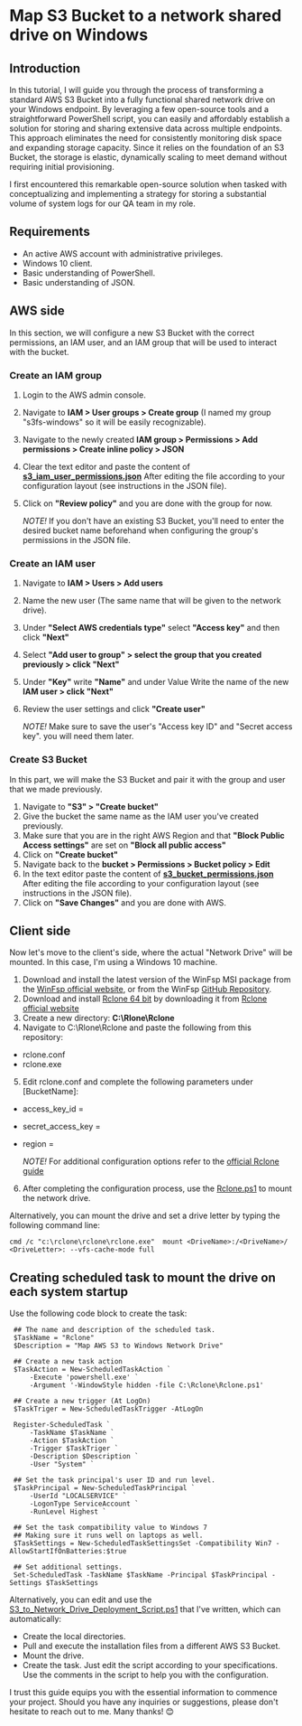 # Map S3 Bucket to a network shared drive on Windows
## Introduction
In this tutorial, I will guide you through the process of transforming a standard AWS S3 Bucket into a fully functional shared network drive on your Windows endpoint. By leveraging a few open-source tools and a straightforward PowerShell script, you can easily and affordably establish a solution for storing and sharing extensive data across multiple endpoints. This approach eliminates the need for consistently monitoring disk space and expanding storage capacity. Since it relies on the foundation of an S3 Bucket, the storage is elastic, dynamically scaling to meet demand without requiring initial provisioning.

I first encountered this remarkable open-source solution when tasked with conceptualizing and implementing a strategy for storing a substantial volume of system logs for our QA team in my role.


## Requirements
- An active AWS account with administrative privileges.
- Windows 10 client.
- Basic understanding of PowerShell.
- Basic understanding of JSON.


## AWS side
In this section, we will configure a new S3 Bucket with the correct permissions, an IAM user, and an IAM group that will be used to interact with the bucket. 

### Create an IAM group
1. Login to the AWS admin console.
3. Navigate to **IAM > User groups > Create group** (I named my group "s3fs-windows" so it will be easily recognizable).
4. Navigate to the newly created **IAM group > Permissions > Add permissions > Create inline policy > JSON**
5. Clear the text editor and paste the content of [**s3_iam_user_permissions.json**](https://github.com/ThePinkPanther96/AWS/blob/main/Map%20S3%20as%20a%20network%20drive%20%20-%20Windows/s3_iam_user_permissions.json) After editing the file according to your configuration layout (see instructions in the JSON file).
6. Click on **"Review policy"** and you are done with the group for now.

   *NOTE!* If you don't have an existing S3 Bucket, you'll need to enter the desired bucket name beforehand when configuring the group's permissions in the JSON file. 

### Create an IAM user
1. Navigate to **IAM > Users > Add users** 
2. Name the new user (The same name that will be given to the network drive).
3. Under **"Select AWS credentials type"** select **"Access key"** and then click **"Next"**
4. Select **"Add user to group" > select the group that you created previously > click "Next"**
5. Under **"Key"** write **"Name"** and under Value Write the name of the new **IAM user > click "Next"**
6. Review the user settings and click **"Create user"**
  
   *NOTE!* Make sure to save the user's "Access key ID" and "Secret access key". you will need them later.


### Create S3 Bucket
In this part, we will make the S3 Bucket and pair it with the group and user that we made previously.

1. Navigate to **"S3" > "Create bucket"**
2. Give the bucket the same name as the IAM user you've created previously.
3. Make sure that you are in the right AWS Region and that **"Block Public Access settings"** are set on **"Block all public access"**
4. Click on **"Create bucket"**
5. Navigate back to the **bucket > Permissions > Bucket policy > Edit**
6. In the text editor paste the content of [**s3_bucket_permissions.json**](https://github.com/ThePinkPanther96/AWS/blob/main/Map%20S3%20as%20a%20network%20drive%20%20-%20Windows/s3_bucket_permissions.json) After editing the file according to your configuration layout (see instructions in the JSON file). 
7. Click on **"Save Changes"** and you are done with AWS.


## Client side
Now let's move to the client's side, where the actual "Network Drive" will be mounted. In this case, I'm using a Windows 10 machine.

1. Download and install the latest version of the WinFsp MSI package from the [WinFsp official website](https://github.com/winfsp/winfsp/releases/download/v2.0/winfsp-2.0.23075.msi), or from the WinFsp [GitHub Repository](https://github.com/winfsp/winfsp/releases/download/v1.10/winfsp-1.10.22006.msi). 
2. Download and install [Rclone 64 bit](https://downloads.rclone.org/v1.65.0/rclone-v1.65.0-windows-amd64.zip) by downloading it from [Rclone official website](https://rclone.org/)
3. Create a new directory: **C:\Rlone\Rclone**
4. Navigate to C:\Rlone\Rclone and paste the following from this repository:
  - rclone.conf
  - rclone.exe
5. Edit rclone.conf and complete the following parameters under [BucketName]:
  - access_key_id = 
  - secret_access_key = 
  - region = 


    *NOTE!* For additional configuration options refer to the [official Rclone guide](https://rclone.org/s3/#configuration)

6. After completing the configuration process, use the [Rclone.ps1](https://github.com/ThePinkPanther96/AWS/blob/main/Map%20S3%20as%20a%20network%20drive%20%20-%20Windows/rclone.ps1) to mount the network drive.

  Alternatively, you can mount the drive and set a drive letter by typing the following command line:
  ```nh
  cmd /c "c:\rclone\rclone\rclone.exe"  mount <DriveName>:/<DriveName>/ <DriveLetter>: --vfs-cache-mode full 
  ```
 ## Creating scheduled task to mount the drive on each system startup
   Use the following code block to create the task:
   ```nh
   	## The name and description of the scheduled task.
    $TaskName = "Rclone"
    $Description = "Map AWS S3 to Windows Network Drive"
    
    ## Create a new task action
    $TaskAction = New-ScheduledTaskAction `
        -Execute 'powershell.exe' `
        -Argument '-WindowStyle hidden -file C:\Rclone\Rclone.ps1'
    
    ## Create a new trigger (At LogOn)
    $TaskTriger = New-ScheduledTaskTrigger -AtLogOn
    
    Register-ScheduledTask `
        -TaskName $TaskName `
        -Action $TaskAction `
        -Trigger $TaskTriger `
        -Description $Description `
        -User "System" `
    
    ## Set the task principal's user ID and run level.
    $TaskPrincipal = New-ScheduledTaskPrincipal `
        -UserId "LOCALSERVICE" `
        -LogonType ServiceAccount `
        -RunLevel Highest `
    
    ## Set the task compatibility value to Windows 7
    ## Making sure it runs well on laptops as well.
    $TaskSettings = New-ScheduledTaskSettingsSet -Compatibility Win7 -AllowStartIfOnBatteries:$true
    
    ## Set additional settings.
    Set-ScheduledTask -TaskName $TaskName -Principal $TaskPrincipal -Settings $TaskSettings
   ```

Alternatively, you can edit and use the [S3_to_Network_Drive_Deployment_Script.ps1](https://github.com/ThePinkPanther96/AWS/blob/main/Map%20S3%20as%20a%20network%20drive%20%20-%20Windows/S3_to_Network_Drive_Deployment_Script.ps1) that I've written, which can automatically:
- Create the local directories.
- Pull and execute the installation files from a different AWS S3 Bucket.
- Mount the drive. 
- Create the task.
Just edit the script according to your specifications. 
Use the comments in the script to help you with the configuration.  


I trust this guide equips you with the essential information to commence your project.
Should you have any inquiries or suggestions, please don't hesitate to reach out to me.
Many thanks! 😊



